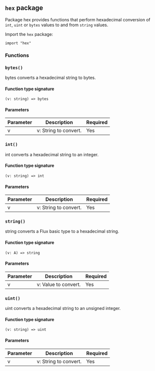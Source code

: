 ## `hex` package

Package hex provides functions that perform hexadecimal conversion
of `int`, `uint` or `bytes` values to and from `string` values.

Import the `hex` package:

```flux
import "hex"
```

### Functions

### `bytes()`

bytes converts a hexadecimal string to bytes.

#### Function type signature

```flux
(v: string) => bytes
```

#### Parameters

| Parameter | Description | Required |
| --- | --- | --- |
| v | v: String to convert. | Yes |
### `int()`

int converts a hexadecimal string to an integer.

#### Function type signature

```flux
(v: string) => int
```

#### Parameters

| Parameter | Description | Required |
| --- | --- | --- |
| v | v: String to convert. | Yes |
### `string()`

string converts a Flux basic type to a hexadecimal string.

#### Function type signature

```flux
(v: A) => string
```

#### Parameters

| Parameter | Description | Required |
| --- | --- | --- |
| v | v: Value to convert. | Yes |
### `uint()`

uint converts a hexadecimal string to an unsigned integer.

#### Function type signature

```flux
(v: string) => uint
```

#### Parameters

| Parameter | Description | Required |
| --- | --- | --- |
| v | v: String to convert. | Yes |
